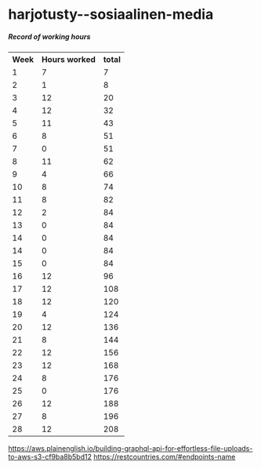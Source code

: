 # harjotusty--sosiaalinen-media

<h5>Record of working hours</h5>
<table>
  
  <tr>
    <th>Week</th>
    <th>Hours worked</th>
    <th>total</th>
  </tr>
  <tr>
    <td>1</td>
    <td>7</td>
    <td>7</td>
  </tr>
    <tr>
    <td>2</td>
    <td>1</td>
    <td>8</td>
  </tr>
      <tr>
    <td>3</td>
    <td>12</td>
    <td>20</td>
  </tr>
      <tr>
    <td>4</td>
    <td>12</td>
    <td>32</td>
  </tr>
      <tr>
    <td>5</td>
    <td>11</td>
    <td>43</td>
  </tr>
      <tr>
    <td>6</td>
    <td>8</td>
    <td>51</td>
  </tr>
  <tr>
    <td>7</td>
    <td>0</td>
    <td>51</td>
  </tr>
      <tr>
    <td>8</td>
    <td>11</td>
    <td>62</td>
  </tr>
  <tr>
    <td>9</td>
    <td>4</td>
    <td>66</td>
  </tr>
  <tr>
  <td>10</td>
  <td>8</td>
  <td>74</td>
  </tr>
  <tr>
  <td>11</td>
  <td>8</td>
  <td>82</td>
  </tr>
  <tr>
  <td>12</td>
  <td>2</td>
  <td>84</td>
  </tr>
  <tr>
  <td>13</td>
  <td>0</td>
  <td>84</td>
  </tr>
  <tr>
  <td>14</td>
  <td>0</td>
  <td>84</td>
  </tr>
  <tr>
  <td>14</td>
  <td>0</td>
  <td>84</td>
  </tr>
  <tr>
  <td>15</td>
  <td>0</td>
  <td>84</td>
  </tr>
     <tr>
  <td>16</td>
  <td>12</td>
  <td>96</td>
  </tr>
  <tr>
  <td>17</td>
  <td>12</td>
  <td>108</td>
  </tr>
  <tr>
  <td>18</td>
  <td>12</td>
  <td>120</td>
  </tr>
  <tr>
  <td>19</td>
  <td>4</td>
  <td>124</td>
  </tr>
  <tr>
  <td>20</td>
  <td>12</td>
  <td>136</td>
  </tr>
  <tr>
  <td>21</td>
  <td>8</td>
  <td>144</td>
  </tr>
  <tr>
  <td>22</td>
  <td>12</td>
  <td>156</td>
  </tr>
  <tr>
  <td>23</td>
  <td>12</td>
  <td>168</td>
  </tr>
  <tr>
  <td>24</td>
  <td>8</td>
  <td>176</td>
  </tr>
    <tr>
  <td>25</td>
  <td>0</td>
  <td>176</td>
  </tr>
    <tr>
  <td>26</td>
  <td>12</td>
  <td>188</td>
  </tr>
      <tr>
  <td>27</td>
  <td>8</td>
  <td>196</td>
  </tr>
        <tr>
  <td>28</td>
  <td>12</td>
  <td>208</td>
  </tr>
</table>



https://aws.plainenglish.io/building-graphql-api-for-effortless-file-uploads-to-aws-s3-cf9ba8b5bd12
https://restcountries.com/#endpoints-name
